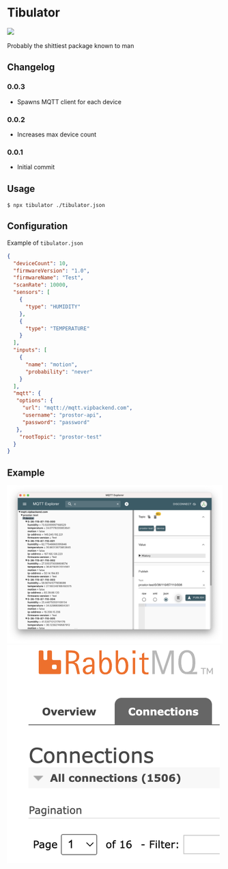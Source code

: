 # Tibulator
[![](https://img.shields.io/badge/tibulator-npm-red)](https://www.npmjs.com/package/tibulator)

Probably the shittiest package known to man


## Changelog
### 0.0.3
* Spawns MQTT client for each device

### 0.0.2
* Increases max device count

### 0.0.1
* Initial commit

## Usage
```shell
$ npx tibulator ./tibulator.json
```

## Configuration

Example of `tibulator.json`
```json
{
  "deviceCount": 10,
  "firmwareVersion": "1.0",
  "firmwareName": "Test",
  "scanRate": 10000,
  "sensors": [
    {
      "type": "HUMIDITY"
    },
    {
      "type": "TEMPERATURE"
    }
  ],
  "inputs": [
    {
      "name": "motion",
      "probability": "never"
    }
  ],
  "mqtt": {
   "options": {
     "url": "mqtt://mqtt.vipbackend.com",
     "username": "prostor-api",
     "password": "password"
   },
    "rootTopic": "prostor-test"
  }
}
```

## Example
![Output](img/output.png)
![RabbitMQ](img/rabbitmq.png)
